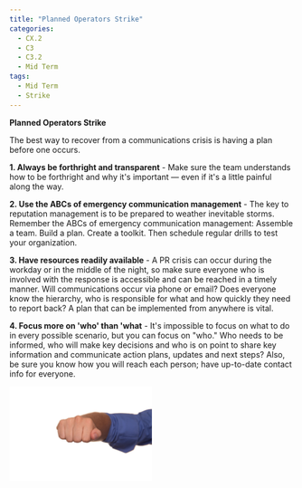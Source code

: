 ```yaml
---
title: "Planned Operators Strike"
categories:
  - CX.2
  - C3
  - C3.2
  - Mid Term
tags:
  - Mid Term
  - Strike
---
```


**Planned Operators Strike**

The best way to recover from a communications crisis is having a plan before one occurs.

**1. Always be forthright and transparent** - Make sure the team understands how to be forthright and why it's important — even if it's a little painful along the way.

**2.	Use the ABCs of emergency communication management** - The key to reputation management is to be prepared to weather inevitable storms. Remember the ABCs of emergency communication management: Assemble a team. Build a plan. Create a toolkit. Then schedule regular drills to test your organization.

**3. Have resources readily available** - A PR crisis can occur during the workday or in the middle of the night, so make sure everyone who is involved with the response is accessible and can be reached in a timely manner. Will communications occur via phone or email? Does everyone know the hierarchy, who is responsible for what and how quickly they need to report back? A plan that can be implemented from anywhere is vital.

**4. Focus more on 'who' than 'what** - It's impossible to focus on what to do in every possible scenario, but you can focus on "who." Who needs to be informed, who will make key decisions and who is on point to share key information and communicate action plans, updates and next steps? Also, be sure you know how you will reach each person; have up-to-date contact info for everyone.

<img src="https://raw.githubusercontent.com/ADOxx-org/DISRUPT-Knowledge-Base/master/assets/images/fist-424499_1920.jpg" width="50%" height="50%">

